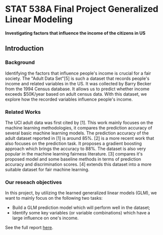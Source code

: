 # STAT 538A Final Project Generalized Linear Modeling

**Investigating factors that influence the income of the citizens in US**

## Introduction

### Background

Identifying the factors that influence people's income is crucial for a fair society. The "Adult Data Set"[5] is such a dataset that records people's income and related variables in the US. It was collected by Barry Becker from the 1994 Census database. It allows us to predict whether income exceeds \$50K/year based on adult census data. With this dataset, we explore how the recorded variables influence people's income.

### Related Works

The UCI adult data was first cited by [1]. This work mainly focuses on the machine learning methodologies, it compares the prediction accuracy of several basic machine learning models. The prediction accuracy of the adult dataset reported in [1] is around 85%. [2] is a more recent work that also focuses on the prediction task. It proposes a gradient boosting approach which brings the accuracy to 88%. The dataset is also very popular in the machine learning fairness literature. [3] compares it's proposed model and some baseline methods in terms of prediction accuracy and discrimination scores. [4] extends this dataset into a more suitable dataset for fair machine learning. 


###  Our reseach objectives

In this project, by utilizing the learned generalized linear models (GLM), we want to mainly focus on the following two tasks:
* Build a GLM prediction model which will perform well in the dataset;
* Identify some key variables (or variable combinations) which have a large influence on one's income.

See the full report [here](https://github.com/trevorkwan/Generalized-Linear-Modeling-Project-STAT-538A/blob/main/final_report.ipynb).
